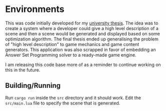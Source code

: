 # Environments

This was code initially developed for my [university thesis](https://github.com/vagos/asp-games). The idea was to
create a system where a developer could give a high level description of a
scene and then a scene would be generated and displayed based on some
optimization algorithm. The final thesis ended up generalising the problem of
"high level description" to game mechanics and game content generators. This
application was also scrapped in favor of embedding an Answer Set Programming
solver to a ready-made game engine.

I am releasing this code base more of as a reminder to continue working on this
in the future.

## Building/Running 

Run `cargo run` inside the `src` directory and it should work.
Edit the `src/main.lua` file to specify the scene that is generated.
